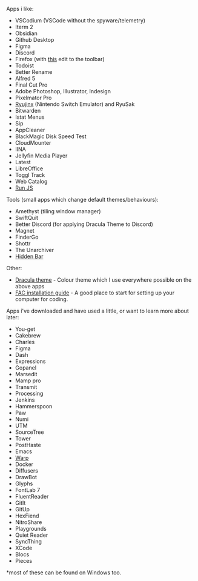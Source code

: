 Apps i like:
- VSCodium (VSCode without the spyware/telemetry)
- Iterm 2
- Obsidian
- Github Desktop
- Figma
- Discord
- Firefox (with [this]([https://support.mozilla.org/en-US/kb/compact-mode-workaround-firefox](https://support.mozilla.org/en-US/kb/compact-mode-workaround-firefox)) edit to the toolbar)
- Todoist
- Better Rename
- Alfred 5
- Final Cut Pro
- Adobe Photoshop, Illustrator, Indesign
- Pixelmator Pro
- [Ryujinx]([https://ryujinx.org/](https://ryujinx.org/)) (Nintendo Switch Emulator) and RyuSak
- Bitwarden
- Istat Menus
- Sip
- AppCleaner
- BlackMagic Disk Speed Test
- CloudMounter
- IINA
- Jellyfin Media Player
- Latest
- LibreOffice
- Toggl Track
- Web Catalog
- [Run JS](https://github.com/lukehaas/RunJS)


Tools (small apps which change default themes/behaviours): 
-  Amethyst (tiling window manager)
- SwiftQuit
- Better Discord (for applying Dracula Theme to Discord)
- Magnet
- FinderGo
- Shottr
- The Unarchiver
- [Hidden Bar](https://github.com/dwarvesf/hidden)


Other:
- [Dracula theme]([https://draculatheme.com/](https://draculatheme.com/)) - Colour theme which I use everywhere possible on the above apps
- [FAC installation guide]([https://learn.foundersandcoders.com/course/handbook/installation/](https://learn.foundersandcoders.com/course/handbook/installation/)) - A good place to start for setting up your computer for coding. 

Apps i've downloaded and have used a little, or want to learn more about later:
- You-get
- Cakebrew
- Charles
- Figma
- Dash
- Expressions
- Gopanel
- Marsedit
- Mamp pro
- Transmit
- Processing
- Jenkins
- Hammerspoon
- Paw
- Numi
- UTM
- SourceTree 
- Tower 
- PostHaste
- Emacs
- [Warp](https://docs.warp.dev/getting-started/readme)
- Docker
- Diffusers
- DrawBot
- Glyphs
- FontLab 7
- FluentReader
- GitIt
- GitUp
- HexFiend
- NitroShare
- Playgrounds
- Quiet Reader
- SyncThing
- XCode
- Blocs
- Pieces

*most of these can be found on Windows too.